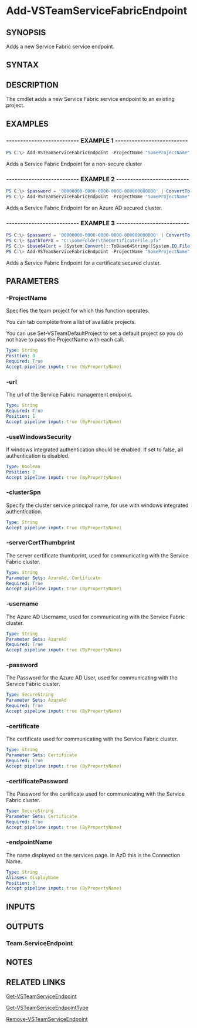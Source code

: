 


# Add-VSTeamServiceFabricEndpoint

## SYNOPSIS

Adds a new Service Fabric service endpoint.

## SYNTAX

## DESCRIPTION

The cmdlet adds a new Service Fabric service endpoint to an existing project.

## EXAMPLES

### -------------------------- EXAMPLE 1 --------------------------

```PowerShell
PS C:\> Add-VSTeamServiceFabricEndpoint -ProjectName "SomeProjectName" -endpointName "NoAuthTest" -url "tcp://10.0.0.1:19000" -useWindowsSecurity $false
```

Adds a Service Fabric Endpoint for a non-secure cluster

### -------------------------- EXAMPLE 2 --------------------------

```PowerShell
PS C:\> $password = '00000000-0000-0000-0000-000000000000' | ConvertTo-SecureString -AsPlainText -Force
PS C:\> Add-VSTeamServiceFabricEndpoint -ProjectName "SomeProjectName" -endpointName "AzureAdAuthTest" -url "tcp://10.0.0.1:19000" -serverCertThumbprint "SOMECERTTHUMBPRINT" -username "someUser@someplace.com" -password $password
```

Adds a Service Fabric Endpoint for an Azure AD secured cluster.

### -------------------------- EXAMPLE 3 --------------------------

```PowerShell
PS C:\> $password = '00000000-0000-0000-0000-000000000000' | ConvertTo-SecureString -AsPlainText -Force
PS C:\> $pathToPFX = "C:\someFolder\theCertificateFile.pfx"
PS C:\> $base64Cert = [System.Convert]::ToBase64String([System.IO.File]::ReadAllBytes($pathToPFX))
PS C:\> Add-VSTeamServiceFabricEndpoint -ProjectName "SomeProjectName" -endpointName "CertificateAuthTest" -url "tcp://10.0.0.1:19000" -serverCertThumbprint "SOMECERTTHUMBPRINT" -certificate $base64Cert -certificatePassword $password
```

Adds a Service Fabric Endpoint for a certificate secured cluster.

## PARAMETERS

### -ProjectName

Specifies the team project for which this function operates.

You can tab complete from a list of available projects.

You can use Set-VSTeamDefaultProject to set a default project so
you do not have to pass the ProjectName with each call.

```yaml
Type: String
Position: 0
Required: True
Accept pipeline input: true (ByPropertyName)
```

### -url

The url of the Service Fabric management endpoint.

```yaml
Type: String
Required: True
Position: 1
Accept pipeline input: true (ByPropertyName)
```

### -useWindowsSecurity

If windows integrated authentication should be enabled. If set to false, all authentication is disabled.

```yaml
Type: Boolean
Position: 2
Accept pipeline input: true (ByPropertyName)
```

### -clusterSpn

Specify the cluster service principal name, for use with windows integrated authentication.

```yaml
Type: String
Accept pipeline input: true (ByPropertyName)
```

### -serverCertThumbprint

The server certificate thumbprint, used for communicating with the Service Fabric cluster.

```yaml
Type: String
Parameter Sets: AzureAd, Certificate
Required: True
Accept pipeline input: true (ByPropertyName)
```

### -username

The Azure AD Username, used for communicating with the Service Fabric cluster.

```yaml
Type: String
Parameter Sets: AzureAd
Required: True
Accept pipeline input: true (ByPropertyName)
```

### -password

The Password for the Azure AD User, used for communicating with the Service Fabric cluster.

```yaml
Type: SecureString
Parameter Sets: AzureAd
Required: True
Accept pipeline input: true (ByPropertyName)
```

### -certificate

The certificate used for communicating with the Service Fabric cluster.

```yaml
Type: String
Parameter Sets: Certificate
Required: True
Accept pipeline input: true (ByPropertyName)
```

### -certificatePassword

The Password for the certificate used for communicating with the Service Fabric cluster.

```yaml
Type: SecureString
Parameter Sets: Certificate
Required: True
Accept pipeline input: true (ByPropertyName)
```

### -endpointName

The name displayed on the services page. In AzD this is the Connection Name.

```yaml
Type: String
Aliases: displayName
Position: 3
Accept pipeline input: true (ByPropertyName)
```

## INPUTS

## OUTPUTS

### Team.ServiceEndpoint

## NOTES

## RELATED LINKS

[Get-VSTeamServiceEndpoint](Get-VSTeamServiceEndpoint.md)

[Get-VSTeamServiceEndpointType](Get-VSTeamServiceEndpointType.md)

[Remove-VSTeamServiceEndpoint](Remove-VSTeamServiceEndpoint.md)

